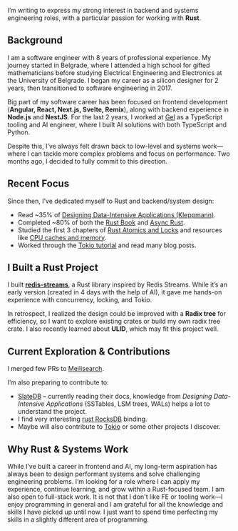 I’m writing to express my strong interest in backend and systems engineering roles, with a particular passion for working with **Rust**.

## Background  

I am a software engineer with 8 years of professional experience. My journey started in Belgrade, where I attended a high school for gifted mathematicians before studying Electrical Engineering and Electronics at the University of Belgrade. I began my career as a silicon designer for 2 years, then transitioned to software engineering in 2017.  

Big part of my software career has been focused on frontend development (**Angular, React, Next.js, Svelte, Remix**), along with backend experience in **Node.js** and **NestJS**. For the last 2 years, I worked at [Gel](https://www.geldata.com/) as a TypeScript tooling and AI engineer, where I built AI solutions with both TypeScript and Python.  

Despite this, I’ve always felt drawn back to low-level and systems work—where I can tackle more complex problems and focus on performance. Two months ago, I decided to fully commit to this direction.  

## Recent Focus  
Since then, I’ve dedicated myself to Rust and backend/system design:  

- Read ~35% of [Designing Data-Intensive Applications (Kleppmann)](https://www.amazon.com/Designing-Data-Intensive-Applications-Reliable-Maintainable/dp/1449373321).  
- Completed ~80% of both the [Rust Book](https://rust-book.cs.brown.edu/) and [Async Rust](https://rust-lang.github.io/async-book/intro.html).  
- Studied the first 3 chapters of [Rust Atomics and Locks](https://marabos.nl/atomics/) and resources like [CPU caches and memory](https://people.freebsd.org/~lstewart/articles/cpumemory.pdf).
- Worked through the [Tokio tutorial](https://tokio.rs/tokio/tutorial) and read many blog posts.  

## I Built a Rust Project  
I built **[redis-streams](https://github.com/diksipav/redis-streams)**, a Rust library inspired by Redis Streams. While it’s an early version (created in 4 days with the help of AI), it gave me hands-on experience with concurrency, locking, and Tokio.  

In retrospect, I realized the design could be improved with a **Radix tree** for efficiency, so I want to explore existing crates or build my own radix tree crate. I also recently learned about **ULID**, which may fit this project well.  

## Current Exploration & Contributions  
I merged few PRs to [Meilisearch](https://www.meilisearch.com/). 

I’m also preparing to contribute to:  

- [SlateDB](https://slatedb.io/) – currently reading their docs, knowledge from *Designing Data-Intensive Applications* (SSTables, LSM trees, WALs) helps a lot to understand the project.  
- I find very interesting [rust RocksDB](https://github.com/rust-rocksdb/rust-rocksdb) binding.
- Maybe will also contribute to [Tokio](https://tokio.rs/) or some other projects I discover.  

## Why Rust & Systems Work  
While I’ve built a career in frontend and AI, my long-term aspiration has always been to design performant systems and solve challenging engineering problems. I’m looking for a role where I can apply my experience, continue learning, and grow within a Rust-focused team. I am also open to full-stack work. It is not that I don't like FE or tooling work—I enjoy programming in general and I am grateful for all the knowledge and skills I have picked up until now. I just want to spend time perfecting my skills in a slightly different area of programming.
